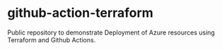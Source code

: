# github-action-terraform
Public repository to demonstrate Deployment of Azure resources using Terraform and Github Actions.
